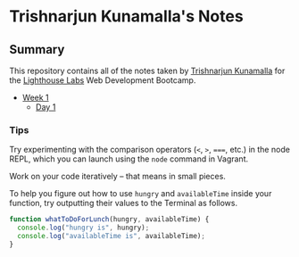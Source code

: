 # Trishnarjun Kunamalla's Notes

## Summary
This repository contains all of the notes taken by [Trishnarjun Kunamalla](https://github.com/Trishnarjun) for the [Lighthouse Labs](https://www.lighthouselabs.ca) Web Development Bootcamp.

* [Week 1](/Week_1)
  * [Day 1](/Week_1/Day_1)

### Tips

Try experimenting with the comparison operators (`<`, `>`, `===`, etc.) in the node REPL, which you can launch using the `node` command in Vagrant.

Work on your code iteratively – that means in small pieces. 

To help you figure out how to use `hungry` and `availableTime` inside your function, try outputting their values to the Terminal as follows.

```javascript
function whatToDoForLunch(hungry, availableTime) {
  console.log("hungry is", hungry);
  console.log("availableTime is", availableTime);
}
```